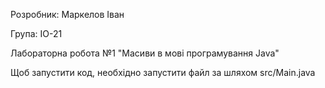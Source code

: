 Розробник: Маркелов Іван

Група: ІО-21

Лабораторна робота №1 "Масиви в мові програмування Java"

Щоб запустити код, необхідно запустити файл за шляхом src/Main.java
